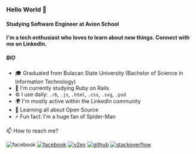 ### Hello World 🎊

#### Studying Software Engineer at Avion School 
#### I'm a tech enthusiast who loves to learn about new things. Connect with me on LinkedIn.

##### BIO
- 🎓 Graduated from Bulacan State University (Bachelor of Science in Information Technology)
- 🏢 I'm currently studying Ruby on Rails
- ⚙️ I use daily: `.rb`, `.js`, `.html`, `.css`, `.svg`, `.psd`
- 🌍 I'm mostly active within the LinkedIn community
- 🌱 Learning all about Open Source
- ⚡️ Fun fact: I'm a huge fan of Spider-Man

📫 How to reach me?

![facebook](https://img.shields.io/static/v1?style=flat-square&logo=wechat&label=&message=@zheeeng001&color=5b5b5b&labelColor=5b5b5b)
[![facebook](https://img.shields.io/static/v1?style=flat-square&logo=zhihu&label=&message=@zheeeng&color=5b5b5b&labelColor=5b5b5b)](https://www.facebook.com/blinx.dlanor/)
[![v2ex](https://img.shields.io/static/v1?style=flat-square&label=v2ex&message=@sunjourney&color=5b5b5b&labelColor=5b5b5b)](https://v2ex.com/member/sunjourney)
[![github](https://img.shields.io/static/v1?style=flat-square&logo=github&label=&message=@zheeeng&color=5b5b5b&labelColor=5b5b5b)](https://github.com/zheeeng)
[![stackoverflow](https://img.shields.io/static/v1?style=flat-square&logo=stackoverflow&label=&message=@zheeeng&color=5b5b5b&labelColor=5b5b5b)](https://stackoverflow.com/users/4494083/zheeeng)



